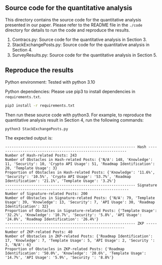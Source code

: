 ## Source code for the quantitative analysis

This directory contains the source code for the quantitative analysis presented in our paper. Please refer to the README file in the `./code` directory for details to run the code and reproduce the results.

1. Contracs.py: Source code for the quantitative analysis in Section 3.
2. StackExchangePosts.py: Source code for the quantitative analysis in Section 4.
3. SurveyResults.py: Source code for the quantitative analysis in Section 5.



## Reproduce the results

Python environment:  Tested with python 3.10

Python dependencies: Please use pip3 to install dependencies in `requirements.txt`.

````cmd
pip3 install -r requirements.txt
````

Then run these source code with python3. For example, to reproduce the quantitative analysis result in Section 4, run the following commands: 

```cmd
python3 StackExchangePosts.py
```

The expected output is: 

```
------------------------------------------------------------ Hash ------------------------------------------------------------
Number of Hash-related Posts: 243
Number of Obstacles in Hash-related Posts: {'N/A': 148, 'Knowledge': 11, 'Security': 10, 'Crypto API Usage': 51, 'Roadmap Identification': 20, 'Template Usage': 3}
Proportion of Obstacles in Hash-related Posts: {'Knowledge': '11.6%', 'Security': '10.5%', 'Crypto API Usage': '53.7%', 'Roadmap Identification': '21.1%', 'Template Usage': '3.2%'}
------------------------------------------------------------ Signature ---------------------------------------------------------
Number of Signature-related Posts: 200
Number of Obstacles in Signature-related Posts: {'N/A': 79, 'Template Usage': 39, 'Knowledge': 13, 'Security': 7, 'API Usage': 30, 'Roadmap Identification': 32}
Proportion of Obstacles in Signature-related Posts: {'Template Usage': '32.2%', 'Knowledge': '10.7%', 'Security': '5.8%', 'API Usage': '24.8%', 'Roadmap Identification': '26.4%'}
------------------------------------------------------------ ZKP ------------------------------------------------------------
Number of ZKP-related Posts: 40
Number of Obstacles in ZKP-related Posts: {'Roadmap Identification': 17, 'Knowledge': 7, 'Template Usage': 5, 'API Usage': 2, 'Security ': 3, 'N/A': 6}
Proportion of Obstacles in ZKP-related Posts: {'Roadmap Identification': '50.0%', 'Knowledge': '20.6%', 'Template Usage': '14.7%', 'API Usage': '5.9%', 'Security ': '8.8%'}
```

